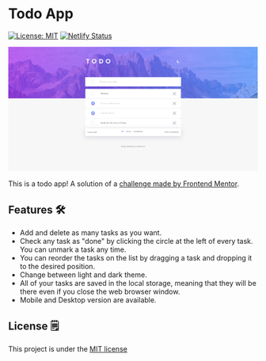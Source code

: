 # Todo App
[![License: MIT](https://img.shields.io/badge/License-MIT-green.svg)](https://github.com/miriacode/todo-app-frontend-mentor/blob/main/LICENSE)
[![Netlify Status](https://api.netlify.com/api/v1/badges/3733729e-4599-4eb4-9509-c93187ca2e64/deploy-status)](https://app.netlify.com/sites/todo-app-frontend-mentor-miriacode/deploys)

![banner](https://raw.githubusercontent.com/miriacode/todo-app-frontend-mentor/main/assets/banner.png)

This is a todo app! A solution of a [challenge made by Frontend Mentor](https://www.frontendmentor.io/challenges/todo-app-Su1_KokOW).

## Features 🛠
- Add and delete as many tasks as you want.
- Check any task as "done" by clicking the circle at the left of every task. You can unmark a task any time.
- You can reorder the tasks on the list by dragging a task and dropping it to the desired position.
- Change between light and dark theme.
- All of your tasks are saved in the local storage, meaning that they will be there even if you close the web browser window.
- Mobile and Desktop version are available.

## License 🗒
This project is under the [MIT license](https://github.com/miriacode/todo-app-frontend-mentor/blob/main/LICENSE)
